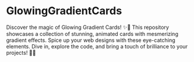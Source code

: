 # GlowingGradientCards
Discover the magic of Glowing Gradient Cards! ✨🎴 This repository showcases a collection of stunning, animated cards with mesmerizing gradient effects. Spice up your web designs with these eye-catching elements. Dive in, explore the code, and bring a touch of brilliance to your projects! 🌈💫
